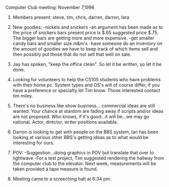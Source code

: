 Computer Club meeting:  November 7,1996 </p><p>
1. Members present: steve, tim, chris, darren, darron, lara </p><p>
2. New goodies: 	-nickels and snickers 	-an argument has been made as to the price of snickers bars 	 present price is $.65 suggested price $.75.  The bigger bars 	 are getting more and more expensive. 	-get smaller candy bars and smaller size m&m's 	-have someone do an inventory on the amount of goodies we 	 have to keep track of which items sell and then possibly 	 put those that do not sell that well on sale. </p><p>
3. Jay has spoken, "keep the office clean". So let it be written, 	so let it be done. </p><p>
4. Looking for volunteers to help the CS105 students who have  	problems with their home pc.  System types and OS's will 	of course differ, if you have a preference or specialty 	let Tim know.  Those interested contact 	tim miley. </p><p>
5. There's no business like show business... 	commercial ideas are still wanted.  Your chance at stardom 	are fading away if scripts and/or ideas are not proposed. 	Who knows, if it's good...it will be...we may go national. 	Actor, director, writer positions available. </p><p>
6. Darron is looking to get with people on the BBS system, Ian has 	been looking at various other BBS's getting ideas as to what 	would be interesting for ours. </p><p>
7. POV: 	-Suggestion...doing graphics in POV but translate that over to  	 lightwave   	-For a test project, Tim suggested rendering the hallway  	 from the computer club to the elevator.  Next week,  	 measurements will be taken provided a tape measure is found. </p><p>
8.  Meeting came to a screeching halt at 6:34 pm. </p>
